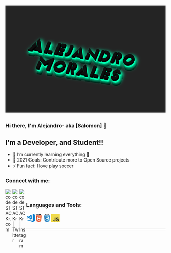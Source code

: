 <h1 align="center">
  <img src="https://github.com/alexbob17/alexbob17/blob/main/image.png?raw=true" alt="Alejandro Morales" />
</h1>

### Hi there, I'm Alejandro- aka [Salomon] 👋


## I'm a Developer, and Student!!


- 🌱 I’m currently learning everything 🤣
- 🥅 2021 Goals: Contribute more to Open Source projects
- ⚡ Fun fact: I love play soccer 


### Connect with me:

 <a href="https://www.linkedin.com/in/alejandro-morales-16a151208/"><img align="left" alt="codeSTACKr.com" width="22px" src="https://image.flaticon.com/icons/png/512/174/174857.png" /> </a>

 <a href="https://twitter.com/kleosling"><img align="left" alt="codeSTACKr | Twitter" width="22px" src="https://camo.githubusercontent.com/3253f1e385efa0b09493d467f352e10414c3984064c6a4e99d4e705709018c43/68747470733a2f2f66696c6970706f62697374616666612e6769746875622e696f2f696d616765732f747769747465722e737667" /></a>

<a href="https://www.instagram.com/alexito_s_morales/?hl=es-la">
<img align="left" alt="codeSTACKr | Instagram" width="22px" src="https://camo.githubusercontent.com/366697de3f6ada9ce804834e6e091c64a1d5d6d267b1b88206b086b67085369d/68747470733a2f2f75706c6f61642e77696b696d656469612e6f72672f77696b6970656469612f636f6d6d6f6e732f7468756d622f362f36652f496e7374616772616d5f666f6e745f617765736f6d652e7376672f3230303070782d496e7374616772616d5f666f6e745f617765736f6d652e7376672e706e67" /></a>

<br />

### Languages and Tools:

<img align="left" alt="Visual Studio Code" width="26px" src="https://raw.githubusercontent.com/github/explore/80688e429a7d4ef2fca1e82350fe8e3517d3494d/topics/visual-studio-code/visual-studio-code.png" />
<img align="left" alt="HTML5" width="26px" src="https://raw.githubusercontent.com/github/explore/80688e429a7d4ef2fca1e82350fe8e3517d3494d/topics/html/html.png" />
<img align="left" alt="CSS3" width="26px" src="https://raw.githubusercontent.com/github/explore/80688e429a7d4ef2fca1e82350fe8e3517d3494d/topics/css/css.png" />
<img align="left" alt="JavaScript" width="26px" src="https://raw.githubusercontent.com/github/explore/80688e429a7d4ef2fca1e82350fe8e3517d3494d/topics/javascript/javascript.png" />




<br />
<br />

---
